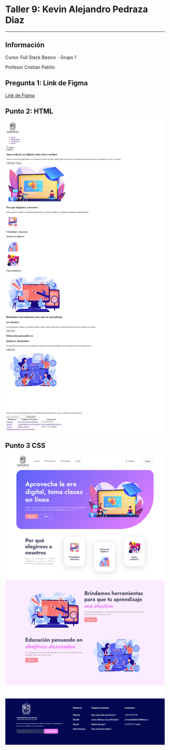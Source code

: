 <h1>Taller 9: Kevin Alejandro Pedraza Diaz</h1>
<hr>

<h2>Información</h2>
<p>Curso: Full Stack Basico - Grupo 1<p>
<p>Profesor Cristian Patiño</p>

<h2>Pregunta 1: Link de Figma</h2>
<a href="https://www.figma.com/file/Y6zhOH1la71AMl0BReDsRi/Untitled?type=design&node-id=0-1&t=3Ax9I2yg0AlfaDSH-0">Link de Figma</a>

<h2>Punto 2: HTML</h2>
<img src="./Public/Images/html.png" alt="html">

<h2>Punto 3 CSS</h2>
<img src="./Public/Images/css.png" alt="css">